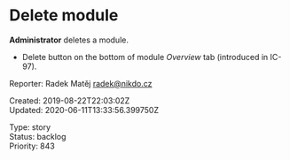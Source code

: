 # Delete module

**Administrator** deletes a module.

- Delete button on the bottom of module *Overview* tab (introduced in IC-97).

Reporter: Radek Matěj <radek@nikdo.cz>  

Created: 2019-08-22T22:03:02Z  
Updated: 2020-06-11T13:33:56.399750Z

Type: story  
Status: backlog  
Priority: 843
